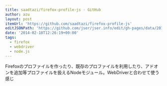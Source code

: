```yaml
---
title: saadtazi/firefox-profile-js · GitHub
author: azu
layout: post
itemUrl: 'https://github.com/saadtazi/firefox-profile-js'
editJSONPath: 'https://github.com/jser/jser.info/edit/gh-pages/data/2014/02/index.json'
date: '2014-02-18T12:26:19+00:00'
tags:
  - firefox
  - webdriver
  - node.js
---
```

Firefoxのプロファイルを作ったり、既存のプロファイルを利用したり、アドオンを追加等プロファイルを扱えるNodeモジュール。WebDriverと合わせて使う感じ
